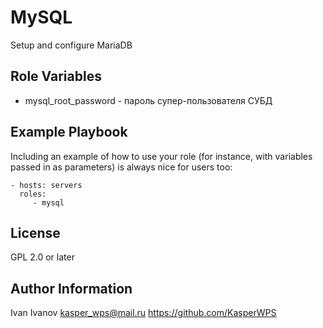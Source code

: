 MySQL
=====

Setup and configure MariaDB

Role Variables
--------------

- mysql_root_password - пароль супер-пользователя СУБД

Example Playbook
----------------

Including an example of how to use your role (for instance, with variables passed in as parameters) is always nice for users too:

    - hosts: servers
      roles:
         - mysql

License
-------

GPL 2.0 or later

Author Information
------------------

Ivan Ivanov <kasper_wps@mail.ru>
https://github.com/KasperWPS
